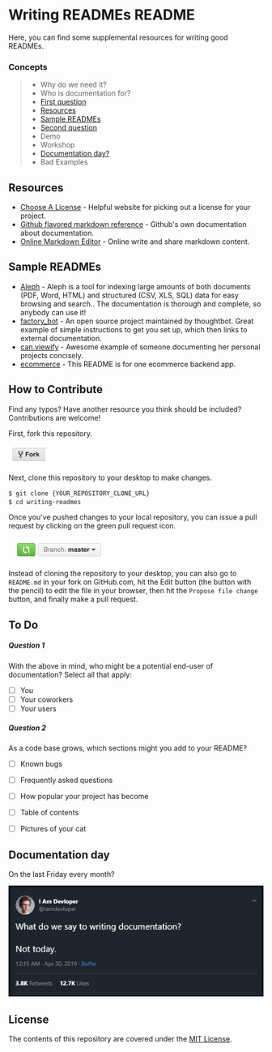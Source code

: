 # Writing READMEs README

 Here, you can find some supplemental resources for writing good READMEs.

### Concepts
>* Why do we need it?
>* Who is documentation for?
>* [First question](#Question-1)
>* [Resources](#Resources)
>* [Sample READMEs](#Sample-READMEs)
>* [Second question](#Question-2)
>* Demo
>* Workshop
>* [Documentation day?](#Documentation-day)
>* Bad Examples


## Resources

* [Choose A License](http://choosealicense.com/) - Helpful website for picking out a license for your project.
* [Github flavored markdown reference](https://help.github.com/categories/writing-on-github/) - Github's own documentation about documentation.
* [Online Markdown Editor](https://rentry.co//) - Online write and share markdown content.
  
## Sample READMEs

* [Aleph](https://github.com/alephdata/aleph) - Aleph is a tool for indexing large amounts of both documents (PDF, Word, HTML) and structured (CSV, XLS, SQL) data for easy browsing and search.. The documentation is thorough and complete, so anybody can use it!
* [factory_bot](https://github.com/thoughtbot/factory_bot) - An open source project maintained by thoughtbot. Great example of simple instructions to get you set up, which then links to external documentation.
* [can.viewify](https://github.com/zkat/can.viewify) - Awesome example of someone documenting her personal projects concisely.
* [ecommerce](https://github.com/kkosiba/ecommerce-backend) - This README is for one ecommerce backend app.

## How to Contribute

Find any typos? Have another resource you think should be included? Contributions are welcome!

First, fork this repository.

![Fork Icon](images/fork-icon.png)

Next, clone this repository to your desktop to make changes.

```sh
$ git clone {YOUR_REPOSITORY_CLONE_URL}
$ cd writing-readmes
```

Once you've pushed changes to your local repository, you can issue a pull request by clicking on the green pull request icon.

![Pull Request Icon](images/pull-request-icon.png)

Instead of cloning the repository to your desktop, you can also go to `README.md` in your fork on GitHub.com, hit the Edit button (the button with the pencil) to edit the file in your browser, then hit the `Propose file change` button, and finally make a pull request. 


## To Do

##### Question 1
 With the above in mind, who might be a potential end-user of documentation? Select all that apply:
* [ ]  You
* [ ]  Your coworkers
* [ ]  Your users

##### Question 2
 As a code base grows, which sections might you add to your README?

* [ ] Known bugs
* [ ] Frequently asked questions
* [ ] How popular  your project has become
* [ ] Table of contents
* [ ] Pictures of your cat
  


## Documentation day

On the last Friday every month?

![Pull Request Icon](images/documentation-day.png)



## License

The contents of this repository are covered under the [MIT License](LICENSE).
